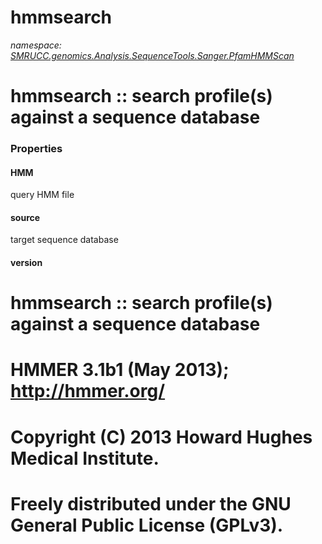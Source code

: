 ﻿# hmmsearch
_namespace: [SMRUCC.genomics.Analysis.SequenceTools.Sanger.PfamHMMScan](./index.md)_

# hmmsearch :: search profile(s) against a sequence database




### Properties

#### HMM
query HMM file
#### source
target sequence database
#### version
# hmmsearch :: search profile(s) against a sequence database
 # HMMER 3.1b1 (May 2013); http://hmmer.org/
 # Copyright (C) 2013 Howard Hughes Medical Institute.
 # Freely distributed under the GNU General Public License (GPLv3).
